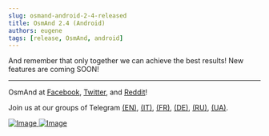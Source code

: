 ```yaml
---
slug: osmand-android-2-4-released
title: OsmAnd 2.4 (Android)
authors: eugene
tags: [release, OsmAnd, android]
---
```




And remember that only together we can achieve the best results!
New features are coming SOON!

____________________________ 

<p>OsmAnd at <a href="https://www.facebook.com/osmandapp/">Facebook</a>, <a href="https://www.twitter.com/osmandapp/">Twitter</a>, and <a href="https://www.reddit.com/r/OsmAnd/">Reddit</a>!</p>
 <p>Join us at our groups of Telegram <a href="https://t.me/OsmAndMaps">(EN)</a>, <a href="https://t.me/itosmand">(IT)</a>,  <a href="https://t.me/frosmand">(FR)</a>, <a href="https://t.me/deosmand">(DE)</a>, <a href="https://t.me/ruosmand">(RU)</a>, <a href="https://t.me/uaosmand">(UA)</a>.</p>


<a href="https://play.google.com/store/apps/details?id=net.osmand">
  <img src="http://osmand.net/images/badge_store_google_play.png" alt="Image" />
</a>

<a href="https://www.amazon.com/OsmAnd-Maps-Navigation/dp/B00D0SA8I8">
<img src="http://osmand.net/images/amazon-apps-store.png" alt="Image" />
</a>